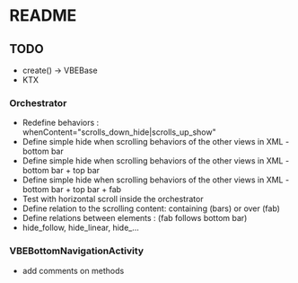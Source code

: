# README

## TODO

- create() -> VBEBase
- KTX

### Orchestrator

- Redefine behaviors : whenContent="scrolls_down_hide|scrolls_up_show"
- Define simple hide when scrolling behaviors of the other views in XML - bottom bar
- Define simple hide when scrolling behaviors of the other views in XML - bottom bar + top bar
- Define simple hide when scrolling behaviors of the other views in XML - bottom bar + top bar + fab
- Test with horizontal scroll inside the orchestrator
- Define relation to the scrolling content: containing (bars) or over (fab)
- Define relations between elements : (fab follows bottom bar)
- hide_follow, hide_linear, hide_...


### VBEBottomNavigationActivity

- add comments on methods